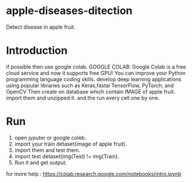 # apple-diseases-ditection
Detect disease in apple fruit.<br>

# Introduction 
if possible then use google colab.
GOOGLE COLAB: Google Colab is a free cloud service and now it supports free GPU! You can improve your Python programming language coding skills. develop deep learning applications using popular libraries such as Keras,fastai TensorFlow, PyTorch, and OpenCV
Then create on database which contain IMAGE of apple fruit. import them and unzipped it. and the run every cell one by one.

# Run
1. open jyputer or google coleb.<br>
2. import your train detaset(image of apple fruit).<br>
3. import them and test them.<br>
4. import test detaset(img(Test) != img(Train).<br>
5. Run it and get output.<br>


for more help : https://colab.research.google.com/notebooks/intro.ipynb

